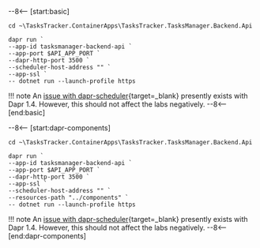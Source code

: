 <!-- Basic snippet -->
--8<-- [start:basic]
```shell
cd ~\TasksTracker.ContainerApps\TasksTracker.TasksManager.Backend.Api

dapr run `
--app-id tasksmanager-backend-api `
--app-port $API_APP_PORT `
--dapr-http-port 3500 `
--scheduler-host-address "" `
--app-ssl `
-- dotnet run --launch-profile https
```

!!! note
    An [issue with dapr-scheduler](https://github.com/Azure/aca-dotnet-workshop/issues/168){target=_blank} presently exists with Dapr 1.4. However, this should not affect the labs negatively.
--8<-- [end:basic]

<!-- Dapr Components snippet -->
--8<-- [start:dapr-components]
```shell
cd ~\TasksTracker.ContainerApps\TasksTracker.TasksManager.Backend.Api

dapr run `
--app-id tasksmanager-backend-api `
--app-port $API_APP_PORT `
--dapr-http-port 3500 `
--app-ssl `
--scheduler-host-address "" `
--resources-path "../components" `
-- dotnet run --launch-profile https
```

!!! note
    An [issue with dapr-scheduler](https://github.com/Azure/aca-dotnet-workshop/issues/168){target=_blank} presently exists with Dapr 1.4. However, this should not affect the labs negatively.
--8<-- [end:dapr-components]
